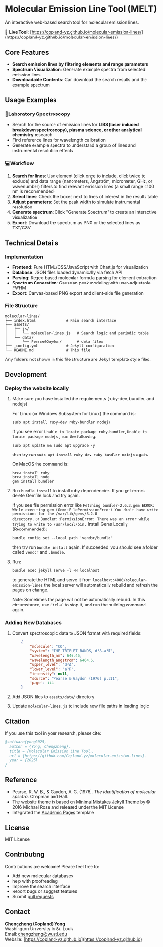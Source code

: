 # Molecular Emission Line Tool (MELT)

An interactive web-based search tool for molecular emission lines. 

🔗 **Live Tool**: [https://copland-yz.github.io/molecular-emission-lines/](https://copland-yz.github.io/molecular-emission-lines/)

## Core Features

- **Search emission lines by filtering elements and range parameters**
- **Spectrum Visualization**: Generate example spectra from selected emission lines
- **Downloadable Contents**: Can download the search results and the example spectrum

## Usage Examples

### 🔬Laboratory Spectroscopy

- Search for the source of emission lines for **LIBS (laser induced breakdown spectroscopy), plasma science, or other analytical chemistry** research 
- Find reference lines for wavelength calibration
- Generate example spectra to understand a group of lines and instrumental resolution effects

### 💻Workflow

1. **Search for lines**: Use element (click once to include, click twice to exclude) and data range (nanometers, Ångström, micrometer, GHz, or wavenumber) filters to find relevant emission lines (a small range <100 nm is recommended)
2. **Select lines**: Check the boxes next to lines of interest in the results table
3. **Adjust parameters**: Set the peak width to simulate instrumental resolution
4. **Generate spectrum**: Click "Generate Spectrum" to create an interactive visualization
5. **Export**: Download the spectrum as PNG or the selected lines as TXT/CSV

## Technical Details

### Implementation

- **Frontend**: Pure HTML/CSS/JavaScript with Chart.js for visualization
- **Database**: JSON files loaded dynamically via fetch API  
- **Parsing**: Regex-based molecular formula parsing for element extraction
- **Spectrum Generation**: Gaussian peak modeling with user-adjustable FWHM
- **Export**: Canvas-based PNG export and client-side file generation

### File Structure

```
molecular-lines/
├── index.html              # Main search interface
├── assets/
│   ├── js/
│   │   └── molecular-lines.js   # Search logic and periodic table
│   └── data/
│       └── Pearse&Gaydon/       # data files
├── _config.yml             # Jekyll configuration
└── README.md               # This file
```

Any folders not shown in this file structure are Jekyll template style files.

## Development

### Deploy the website locally

1. Make sure you have installed the requirements (ruby-dev, bundler, and nodejs)
   
   For Linux (or Windows Subsystem for Linux) the command is:
   
   ```shell
   sudo apt install ruby-dev ruby-bundler nodejs
   ```
   
   If you see error `Unable to locate package ruby-bundler`, `Unable to locate package nodejs` , run the following:
   
   ```shell
   sudo apt update && sudo apt upgrade -y
   ```
   
   then try run `sudo apt install ruby-dev ruby-bundler nodejs` again.
   
   On MacOS the command is:
   
   ```shell
   brew install ruby
   brew install node
   gem install bundler
   ```

2. Run `bundle install` to install ruby dependencies. If you get errors, delete Gemfile.lock and try again.
   
   If you see file permission error like `Fetching bundler-2.6.3.gem ERROR: While executing gem (Gem::FilePermissionError) You don't have write permissions for the /var/lib/gems/3.2.0 directory.` or `Bundler::PermissionError: There was an error while trying to write to /usr/local/bin.` Install Gems Locally (Recommended):
   
   ```shell
   bundle config set --local path 'vendor/bundle'
   ```
   
   then try run `bundle install` again. If succeeded, you should see a folder called `vendor` and `.bundle`.

3. Run:
   
   ```shell
   bundle exec jekyll serve -l -H localhost
   ```
   
   to generate the HTML and serve it from `localhost:4000/molecular-emission-lines` the local server will automatically rebuild and refresh the pages on change.
   
   Note: Sometimes the page will not be automatically rebuild. In this circumstance, use `Ctrl+C` to stop it, and run the building command again.

### Adding New Databases

1. Convert spectroscopic data to JSON format with required fields:
   
   ```json
       {
           "molecule": "CO",
           "system": "THE TRIPLET BANDS, d³Δ–a³Π",
           "wavelength_nm": 646.46,
           "wavelength_angstrom": 6464.6,
           "upper_level": "d³Δ",
           "lower_level": "a³Π",
           "intensity": null,
           "source": "Pearse & Gaydon (1976) p.111",
           "page": 111
       }
   ```

2. Add JSON files to `assets/data/` directory

3. Update `molecular-lines.js` to include new file paths in loading logic

## Citation

If you use this tool in your research, please cite:

```bibtex
@software{yong2025,
  author = {Yong, Chengzheng},
  title = {Molecular Emission Line Tool},
  url = {https://github.com/Copland-yz/molecular-emission-lines},
  year = {2025}
}
```

## Reference

- Pearse, R. W. B., & Gaydon, A. G. (1976). *The identification of molecular spectra*. Chapman and Hall.
- The website theme is based on [Minimal Mistakes Jekyll Theme](https://mmistakes.github.io/minimal-mistakes/) by © 2016 Michael Rose and released under the MIT License
- Integrated the [Academic Pages](https://academicpages.github.io/) template 

## License

MIT License

## Contributing

Contributions are welcome! Please feel free to:

- Add new molecular databases
- help with proofreading
- Improve the search interface
- Report bugs or suggest features
- Submit [pull requests](https://github.com/Copland-yz/molecular-emission-lines/pulls)

## Contact

**Chengzheng (Copland) Yong**  
Washington University in St. Louis  
Email: chengzheng@wustl.edu  
Website: [https://copland-yz.github.io](https://copland-yz.github.io)
